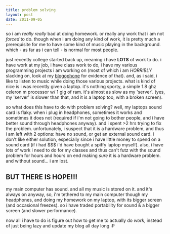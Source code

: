 ```yaml
---
title: problem solving
layout: post
date: 2011-09-05
---
```


so i am *really really* bad at doing homework.  or really any work that i am not *forced* to do.  though when i am doing any kind of work, it is pretty much a prerequisite for me to have some kind of music playing in the background.  which - as far as i can tell - is normal for most people.  

just recently college started back up, meaning i have **LOTS** of work to do.  i have work at my job, i have class work to do, i have my various programming projects i am working on (most of which i am *HORRIBLY* slacking on, look at my [blogophone][] for evidence of that).  and, as i said, i like to listen to music while doing those various projects.  what is kind of nice is i was recently given a laptop.  it's nothing sporty, a simple 1.8 ghz celeron m processor w/ 1 gig of ram.  it's almost as slow as my 'server'.  (yes, my 'server' is slower than that, and it is a laptop too, with a broken screen).  

so what does this have to do with problem solving?  well, my laptops sound card is flaky.  when i plug in headphones, sometimes it works and sometimes it does not (required if i'm not going to bother people, and i have better sound through headphones anyway).  and i spent >2 hrs trying to fix the problem.  unfortunately, i suspect that it is a hardware problem, and thus i am left with 2 options: have no sound, or get an external sound card.  i don't like either solution, especially since i have little money to spend on a sound card (if i had $$$ i'd have bought a spiffy laptop myself).  also, i have lots of work i need to do for my classes and thus can't futz with the sound problem for hours and hours on end making *sure* it is a hardware problem.  and without sound... i am lost.

## BUT THERE IS HOPE!!!

my main computer has sound.  and all my music is stored on it.  and it's always on anyway, so, i'm tethered to my main computer though my headphones, and doing my homework on my laptop, with its bigger screen (and occasional freezes).  so i have traded portability for sound & a bigger screen (and slower performance).  

now all i have to do is figure out how to get me to actually do *work*, instead of just being lazy and update my blog all day long :P

[blogophone]: https://github.com/serialhex/blogofone